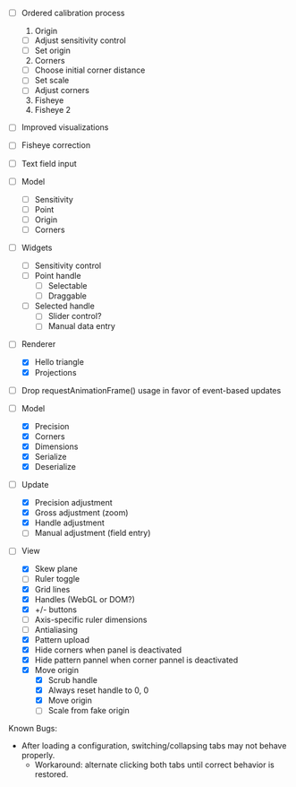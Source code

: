 - [ ] Ordered calibration process
  1. Origin
    - [ ] Adjust sensitivity control
    - [ ] Set origin
  2. Corners
    - [ ] Choose initial corner distance
    - [ ] Set scale
    - [ ] Adjust corners
  3. Fisheye
  4. Fisheye 2

- [ ] Improved visualizations
- [ ] Fisheye correction
- [ ] Text field input

- [ ] Model
  - [ ] Sensitivity
  - [ ] Point
  - [ ] Origin
  - [ ] Corners

- [ ] Widgets
  - [ ] Sensitivity control
  - [ ] Point handle
    - [ ] Selectable
    - [ ] Draggable
  - [ ] Selected handle
    - [ ] Slider control?
    - [ ] Manual data entry

- [ ] Renderer
  - [x] Hello triangle
  - [x] Projections

- [ ] Drop requestAnimationFrame() usage in favor of event-based updates


- [ ] Model
  - [x] Precision
  - [x] Corners
  - [x] Dimensions
  - [x] Serialize
  - [x] Deserialize
- [ ] Update
  - [x] Precision adjustment
  - [x] Gross adjustment (zoom)
  - [x] Handle adjustment
  - [ ] Manual adjustment (field entry)
- [ ] View
  - [x] Skew plane
  - [ ] Ruler toggle
  - [x] Grid lines
  - [x] Handles (WebGL or DOM?)
  - [x] +/- buttons
  - [ ] Axis-specific ruler dimensions
  - [ ] Antialiasing
  - [x] Pattern upload
  - [x] Hide corners when panel is deactivated
  - [x] Hide pattern pannel when corner pannel is deactivated
  - [x] Move origin
    - [x] Scrub handle
    - [x] Always reset handle to 0, 0
    - [x] Move origin
    - [ ] Scale from fake origin

Known Bugs:
- After loading a configuration, switching/collapsing tabs may not behave properly.
  - Workaround: alternate clicking both tabs until correct behavior is restored.